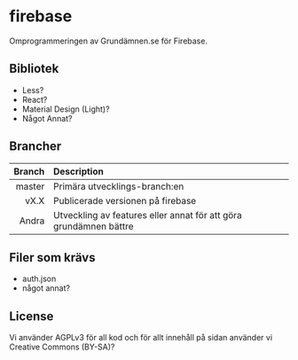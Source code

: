 # firebase
Omprogrammeringen av Grundämnen.se för Firebase.

## Bibliotek
* Less?
* React?
* Material Design (Light)?
* Något Annat?

## Brancher
| Branch | Description |
| ---:   | :---        |
| master | Primära utvecklings-branch:en |
| vX.X   | Publicerade versionen på firebase |
| Andra  | Utveckling av features eller annat för att göra grundämnen bättre |

## Filer som krävs
* auth.json
* något annat?

## License
Vi använder AGPLv3 för all kod och för allt innehåll på sidan använder vi Creative Commons (BY-SA)?
